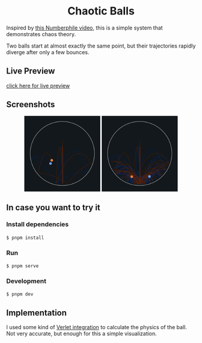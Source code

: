 <h1 align="center">Chaotic Balls</h1>

Inspired by <a href="https://www.youtube.com/watch?v=6z4qRhpBIyA">this Numberphile video</a>, this is a simple system that demonstrates chaos theory.

Two balls start at almost exactly the same point, but their trajectories rapidly diverge after only a few bounces.


## Live Preview
<a href="https://johanneskantz.github.io/ChaoticBalls" target="_blank">click here for live preview</a>

## Screenshots

<p align="center">
<img src="./screenshots/1.jpg" alt="Bouncing Balls Image" width="40%" align="center">
<img src="./screenshots/2.jpg" alt="Bouncing Balls Image" width="40%" align="center">
</p>



## In case you want to try it
### Install dependencies
```
$ pnpm install
```
### Run
```
$ pnpm serve
```

### Development
```
$ pnpm dev
```

## Implementation 
I used some kind of <a href="https://en.wikipedia.org/wiki/Verlet_integration">Verlet integration</a> to calculate the physics of the ball. Not very accurate, but enough for this a simple visualization.

